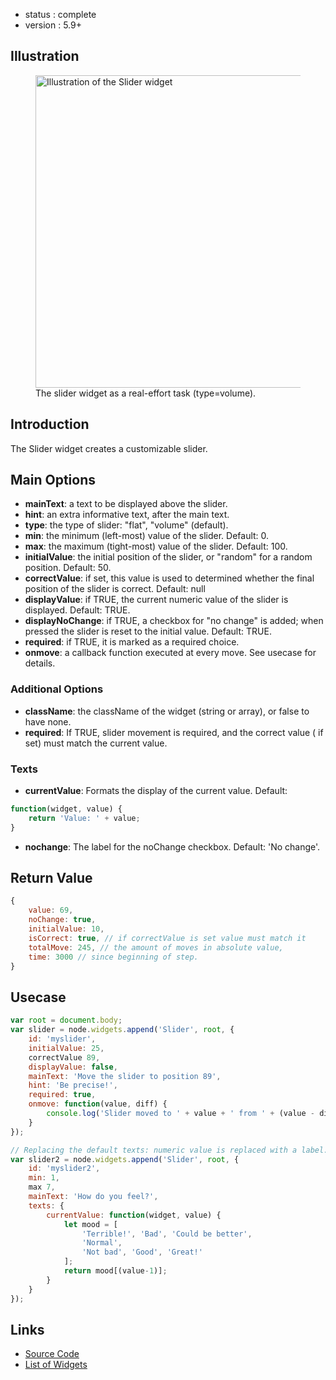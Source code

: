  - status : complete
 - version : 5.9+

## Illustration

<figure>
  <img width=500 src="http://nodegame.org/images/wiki/v5/slider-widget.png" alt="Illustration of the Slider widget">
  <br>
  <figcaption>The slider widget as a real-effort task (type=volume).</figcaption>
</figure>

## Introduction

The Slider widget creates a customizable slider.

## Main Options

- **mainText**: a text to be displayed above the slider.
- **hint**: an extra informative text, after the main text.
- **type**: the type of slider: "flat", "volume" (default).
- **min**: the minimum (left-most) value of the slider. Default: 0.
- **max**: the maximum (tight-most) value of the slider. Default: 100.
- **initialValue**: the initial position of the slider, or "random" for a random position. Default: 50.
- **correctValue**: if set, this value is used to determined whether the final position of the slider is correct. Default: null
- **displayValue**: if TRUE, the current numeric value of the slider is displayed. Default: TRUE.
- **displayNoChange**: if TRUE, a checkbox for "no change" is added; when pressed the slider is reset to the initial value. Default: TRUE.
- **required**: if TRUE, it is marked as a required choice.
- **onmove**: a callback function executed at every move. See usecase for details.


### Additional Options

- **className**: the className of the widget (string or array), or
  false to have none.
- **required**: If TRUE, slider movement is required, and the correct value ( if set) must match the current value.

### Texts

- **currentValue**: Formats the display of the current value. Default:

```js
function(widget, value) {
    return 'Value: ' + value;
}
```

- **nochange**: The label for the noChange checkbox. Default: 'No change'.

## Return Value

```js
{
    value: 69,
    noChange: true,
    initialValue: 10,
    isCorrect: true, // if correctValue is set value must match it    
    totalMove: 245, // the amount of moves in absolute value,
    time: 3000 // since beginning of step.
}
```
## Usecase

```js
var root = document.body;
var slider = node.widgets.append('Slider', root, {
    id: 'myslider',
    initialValue: 25,
    correctValue 89,
    displayValue: false,
    mainText: 'Move the slider to position 89',
    hint: 'Be precise!',
    required: true,
    onmove: function(value, diff) {
        console.log('Slider moved to ' + value + ' from ' + (value - diff));
    }
});

// Replacing the default texts: numeric value is replaced with a label.
var slider2 = node.widgets.append('Slider', root, {
    id: 'myslider2',
    min: 1,
    max 7,
    mainText: 'How do you feel?',        
    texts: {
        currentValue: function(widget, value) {
            let mood = [
                'Terrible!', 'Bad', 'Could be better',
                'Normal',
                'Not bad', 'Good', 'Great!'
            ];            
            return mood[(value-1)];
        }
    }
});


```

## Links

- [Source Code](https://github.com/nodeGame/nodegame-widgets/blob/master/widgets/Slider.js)
- [List of Widgets](Widgets-v5)
